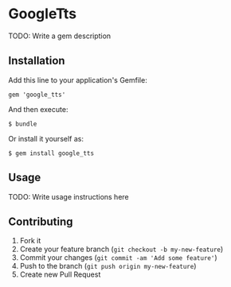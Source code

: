 # GoogleTts

TODO: Write a gem description

## Installation

Add this line to your application's Gemfile:

    gem 'google_tts'

And then execute:

    $ bundle

Or install it yourself as:

    $ gem install google_tts

## Usage

TODO: Write usage instructions here

## Contributing

1. Fork it
2. Create your feature branch (`git checkout -b my-new-feature`)
3. Commit your changes (`git commit -am 'Add some feature'`)
4. Push to the branch (`git push origin my-new-feature`)
5. Create new Pull Request
